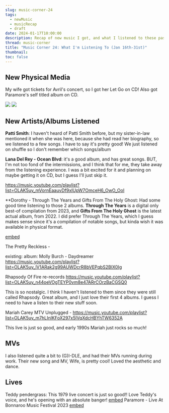 ```yaml
---
slug: music-corner-24
tags:
  - newMusic
  - musicRecap
  - draft
date: 2024-01-17T10:00:00
description: Recap of new music I got, and what I listened to these past 2 weeks.
thread: music-corner
title: "Music Corner 24: What I'm Listening To (Jan 16th-31st)"
thumbnail: 
toc: false
---
```

## New Physical Media

My wife got tickets for Avril's concert, so I got her Let Go on CD! Also got Paramore's self titled album on CD.

![](https://upload.wikimedia.org/wikipedia/en/2/27/Let_Go_cover.png)
![](https://upload.wikimedia.org/wikipedia/en/e/eb/ParamoreParamore.png)

## New Artists/Albums Listened

**Patti Smith**: I haven't heard of Patti Smith before, but my sister-in-law mentioned it when she was here, because she had read her biography, so we listened to a few songs. I have to say it's pretty good! We just listened on shuffle so I don't remember which songs/album

**Lana Del Rey - Ocean Blvd**: it's a good album, and has great songs. BUT, I'm not too fond of the intermissions, and I think that for me, they take away from the listening experience. I was a bit excited for it and planning on maybe getting it on CD, but I guess I'll just skip it.

https://music.youtube.com/playlist?list=OLAK5uy_mVornEaauvDf9xIUpW7OmceH6_OwO_OoI 

**Dorothy - Through The Years and Gifts From The Holy Ghost: Had some good time listening to those 2 albums. **Through The Years** is a digital only best-of compilation from 2023, and **Gifts From The Holy Ghost** is the latest actual album, from 2022. I did prefer Through The Years, which I guess makes sense since it's a compilation of notable songs, but kinda wish it was available in physical format.

[embed](https://www.youtube.com/watch?v=xbf_mF7_KmI)

The Pretty Reckless - 

existing:
album: Molly Burch - Daydreamer https://music.youtube.com/playlist?list=OLAK5uy_lV1ARak2g99AUWDcrR8bVEPqbS2BIX0Ig 

Rhapsody Of Fire re-records https://music.youtube.com/playlist?list=OLAK5uy_n44oeVOgTEYP0vm8e47ARrCOrzBaCGSQ0

This is so nostalgic. I think I haven't listened to them since they were still called Rhapsody. Great album, and I just love their first 4 albums. I guess I need to have a listen to their new stuff soon.

Mariah Carey MTV Unplugged - https://music.youtube.com/playlist?list=OLAK5uy_m7hLInIKFoX297x5lVqXdcHBYhTW6352A 

This live is just so good, and early 1990s Mariah just rocks so much!

## MVs
I also listened quite a bit to (G)I-DLE, and had their MVs running during work. Their new song and MV, Wife, is pretty cool! Loved the aesthetic and dance.

## Lives

Teddy pendergrass: This 1979 live concert is just so good!! Love Teddy's voice, and he's opening with an absolute banger!
[embed](https://www.youtube.com/watch?v=VuWeZkW3rGw)
Paramore - Live At Bonnaroo Music Festival 2023
[embed](https://www.youtube.com/watch?v=oUuur5PwDKw)
